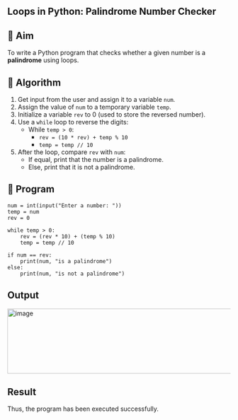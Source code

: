 ## Loops in Python: Palindrome Number Checker

## 🎯 Aim
To write a Python program that checks whether a given number is a **palindrome** using loops.

## 🧠 Algorithm
1. Get input from the user and assign it to a variable `num`.
2. Assign the value of `num` to a temporary variable `temp`.
3. Initialize a variable `rev` to 0 (used to store the reversed number).
4. Use a `while` loop to reverse the digits:
   - While `temp > 0`:
     - `rev = (10 * rev) + temp % 10`
     - `temp = temp // 10`
5. After the loop, compare `rev` with `num`:
   - If equal, print that the number is a palindrome.
   - Else, print that it is not a palindrome.

## 🧾 Program
~~~
num = int(input("Enter a number: "))
temp = num
rev = 0

while temp > 0:
    rev = (rev * 10) + (temp % 10)   
    temp = temp // 10      

if num == rev:
    print(num, "is a palindrome")
else:
    print(num, "is not a palindrome")
~~~
## Output
<img width="667" height="147" alt="image" src="https://github.com/user-attachments/assets/07940e01-c89d-4246-89d7-3c2ac6f4490f" />

## Result
Thus, the program has been executed successfully.
